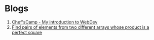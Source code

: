 <h1>Blogs</h1>

1. [Chef'sCamp - My introduction to WebDev](https://dev.to/ankiiitraj/chef-scamp-my-introduction-to-webdev-46c7)
1. [Find pairs of elements from two different arrays whose product is a perfect square](https://www.geeksforgeeks.org/find-pairs-of-elements-from-two-different-arrays-whose-product-is-a-perfect-square/)
